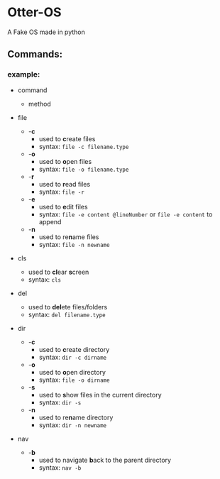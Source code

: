 # Otter-OS
A Fake OS made in python

## Commands:

### example:
- command
    - method

- file
    - -**c**
        - used to **c**reate files
        - syntax: `file -c filename.type`
    - -**o**
        - used to **o**pen files
        - syntax: `file -o filename.type`
    - -**r**
        - used to **r**ead files
        - syntax: `file -r`
    - -**e**
        - used to **e**dit files
        - syntax: `file -e content @lineNumber` or `file -e content` to append
    - -**n**
        - used to re**n**ame files 
        - syntax: `file -n newname`
- cls
    - used to **cl**ear **s**creen
    - syntax: `cls`
- del
    - used to **del**ete files/folders
    - syntax: `del filename.type`
- dir
    - -**c**
        - used to **c**reate directory
        - syntax: `dir -c dirname`
    - -**o**
        - used to **o**pen directory
        - syntax: `file -o dirname`
    - -**s**
        - used to **s**how files in the current directory
        - syntax: `dir -s`
    - -**n**
        - used to re**n**ame directory 
        - syntax: `dir -n newname`
- nav
    - -**b**
        - used to navigate **b**ack to the parent directory
        - syntax: `nav -b`
